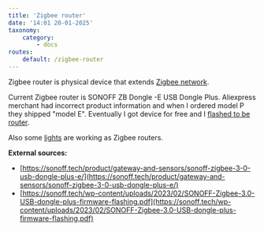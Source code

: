 ```yaml
---
title: 'Zigbee router'
date: '14:01 20-01-2025'
taxonomy:
    category:
        - docs
routes:
    default: /zigbee-router
---
```


Zigbee router is physical device that extends [Zigbee network](/zigbee-network).

Current Zigbee router is SONOFF ZB Dongle -E USB Dongle Plus. Aliexpress merchant had incorrect product information and when I ordered model P they shipped "model E". Eventually I got device for free and I [flashed to be router](/embedded-software).

Also some [lights](/lights) are working as Zigbee routers.

**External sources:**
* [https://sonoff.tech/product/gateway-and-sensors/sonoff-zigbee-3-0-usb-dongle-plus-e/](https://sonoff.tech/product/gateway-and-sensors/sonoff-zigbee-3-0-usb-dongle-plus-e/)
* [https://sonoff.tech/wp-content/uploads/2023/02/SONOFF-Zigbee-3.0-USB-dongle-plus-firmware-flashing.pdf](https://sonoff.tech/wp-content/uploads/2023/02/SONOFF-Zigbee-3.0-USB-dongle-plus-firmware-flashing.pdf)